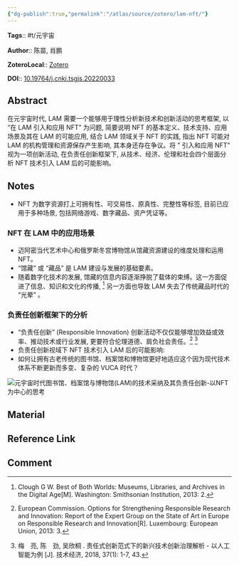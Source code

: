 ```yaml
---
{"dg-publish":true,"permalink":"/atlas/source/zotero/lam-nft/"}
---
```



**Tags**:: #t/元宇宙 

**Author**:: 陈苗, 肖鹏 

**ZoteroLocal**:: [Zotero](zotero://select/library/items/VA3MJ77K)

**DOI**:: [10.19764/j.cnki.tsgjs.20220033](https://kns.cnki.net/KCMS/detail/detail.aspx?dbcode=CJFD&dbname=CJFDLAST2022&filename=TSGJ202201016&v=)

## Abstract

在元宇宙时代, LAM 需要一个能够用于理性分析新技术和创新活动的思考框架, 以 “在 LAM 引入和应用 NFT” 为问题, 简要说明 NFT 的基本定义、技术支持、应用场景及其在 LAM 的可能应用, 结合 LAM 领域关于 NFT 的实践, 指出 NFT 可能对 LAM 的机构管理和资源保存产生影响, 其本身还存在争议。将 " 引入和应用 NFT" 视为一项创新活动, 在负责任创新框架下, 从技术、经济、伦理和社会四个层面分析 NFT 技术引入 LAM 后的可能影响。

## Notes

- NFT 为数字资源打上可拥有性、可交易性、原真性、完整性等标签, 目前已应用于多种场景, 包括网络游戏、数字藏品、资产凭证等。

### NFT 在 LAM 中的应用场景

- 迈阿密当代艺术中心和俄罗斯冬宫博物馆从馆藏资源建设的维度处理和运用 NFT。
- “馆藏” 或 “藏品” 是 LAM 建设与发展的基础要素。
- 随着数字化技术的发展, 馆藏的信息内容逐渐挣脱了载体的束缚。这一方面促进了信息、知识和文化的传播, [^1] 另一方面也导致 LAM 失去了传统藏品时代的 “光晕” 。

### 负责任创新框架下的分析

- “负责任创新” (Responsible Innovation) 创新活动不仅仅能够增加效益或效率、推动技术或行业发展, 更要符合伦理道德、肩负社会责任。[^2] [^3]
- 负责任创新视域下 NFT 技术引入 LAM 后的可能影响: 
- 如何让拥有古老传统的图书馆、档案馆和博物馆更好地适应这个因为现代技术体系不断更新而多变、复杂的 VUCA 时代？

![元宇宙时代图书馆、档案馆与博物馆(LAM)的技术采纳及其负责任创新-以NFT为中心的思考](https://img.ractive.site/ominivore/i/2024-07/1a880f8f5ec9d0ef3639d91e6b3f74ea.png)

## Material

## Reference Link

## Comment

[^1]: Clough G W. Best of Both Worlds: Museums, Libraries, and Archives in the Digital Age[M]. Washington: Smithsonian Institution, 2013: 2.
[^2]: European Commission. Options for Strengthening Responsible Research and Innovation: Report of the Expert Group on the State of Art in Europe on Responsible Research and Innovation[R]. Luxembourg: European Union, 2013: 3.
[^3]: 梅　亮, 陈　劲, 吴欣桐 . 责任式创新范式下的新兴技术创新治理解析 - 以人工智能为例 [J]. 技术经济, 2018, 37(1): 1-7, 43.
